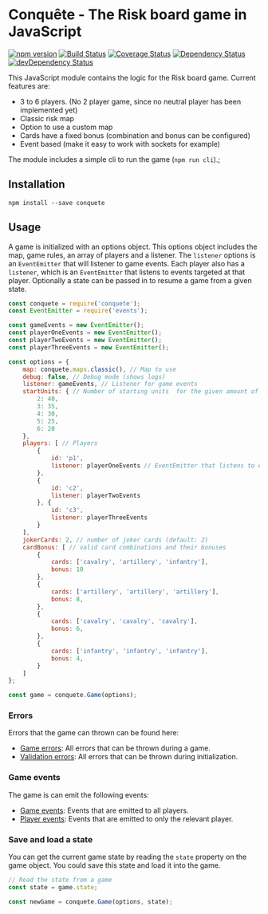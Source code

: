 # Conquête - The Risk board game in JavaScript

[![npm version](https://img.shields.io/npm/v/conquete.svg)](https://www.npmjs.com/package/conquete)
[![Build Status](https://travis-ci.org/arjanfrans/conquete.svg?branch=master)](https://travis-ci.org/arjanfrans/conquete)
[![Coverage Status](https://coveralls.io/repos/arjanfrans/conquete/badge.svg)](https://coveralls.io/r/arjanfrans/conquete)
[![Dependency Status](https://david-dm.org/arjanfrans/conquete.svg)](https://david-dm.org/arjanfrans/conquete)
[![devDependency Status](https://david-dm.org/arjanfrans/conquete/dev-status.svg)](https://david-dm.org/arjanfrans/conquete#info=devDependencies)

This JavaScript module contains the logic for the Risk board game. Current features are:

* 3 to 6 players. (No 2 player game, since no neutral player has been implemented yet)
* Classic risk map
* Option to use a custom map
* Cards have a fixed bonus (combination and bonus can be configured)
* Event based (make it easy to work with sockets for example)

The module includes a simple cli to run the game (`npm run cli`).;

## Installation

```
npm install --save conquete
```


## Usage

A game is initialized with an options object. This options object includes
the map, game rules, an array of players and a listener. The `listener` options is an `EventEmitter` that will listener to
game events.
Each player also has a `listener`, which is an `EventEmitter` that listens to events targeted at that player.
Optionally a state can be passed in to resume a game from a given state.

```javaScript
const conquete = require('conquete');
const EventEmitter = require('events');

const gameEvents = new EventEmitter();
const playerOneEvents = new EventEmitter();
const playerTwoEvents = new EventEmitter();
const playerThreeEvents = new EventEmitter();

const options = {
    map: conquete.maps.classic(), // Map to use
    debug: false, // Debug mode (shows logs)
    listener: gameEvents, // Listener for game events
    startUnits: { // Number of starting units  for the given amount of players
        2: 40,
        3: 35,
        4: 30,
        5: 25,
        6: 20
    },
    players: [ // Players
        {
            id: 'p1',
            listener: playerOneEvents // EventEmitter that listens to events for this player
        },
        {
            id: 'c2',
            listener: playerTwoEvents
        }, {
            id: 'c3',
            listener: playerThreeEvents
        }
    ],
    jokerCards: 2, // number of joker cards (default: 2)
    cardBonus: [ // valid card combinations and their bonuses
        {
            cards: ['cavalry', 'artillery', 'infantry'],
            bonus: 10
        },
        {
            cards: ['artillery', 'artillery', 'artillery'],
            bonus: 8,
        },
        {
            cards: ['cavalry', 'cavalry', 'cavalry'],
            bonus: 6,
        },
        {
            cards: ['infantry', 'infantry', 'infantry'],
            bonus: 4,
        }
    ]
};

const game = conquete.Game(options);

```

### Errors

Errors that the game can thrown can be found here:
* [Game errors](./lib/risk/errors/game-errors.js): All errors that can be thrown during a game.
* [Validation errors](./lib/risk/errors/validation-errors.js): All errors that can be thrown during initialization.

### Game events

The game is can emit the following events:
* [Game events](./lib/risk/events/game-events.js): Events that are emitted to all players.
* [Player events](./lib/risk/events/player-events.js): Events that are emitted to only the relevant player.

### Save and load a state

You can get the current game state by reading the `state` property on the game object. You could save this state and load it into
the game.

```javascript
// Read the state from a game
const state = game.state;

const newGame = conquete.Game(options, state);
```
